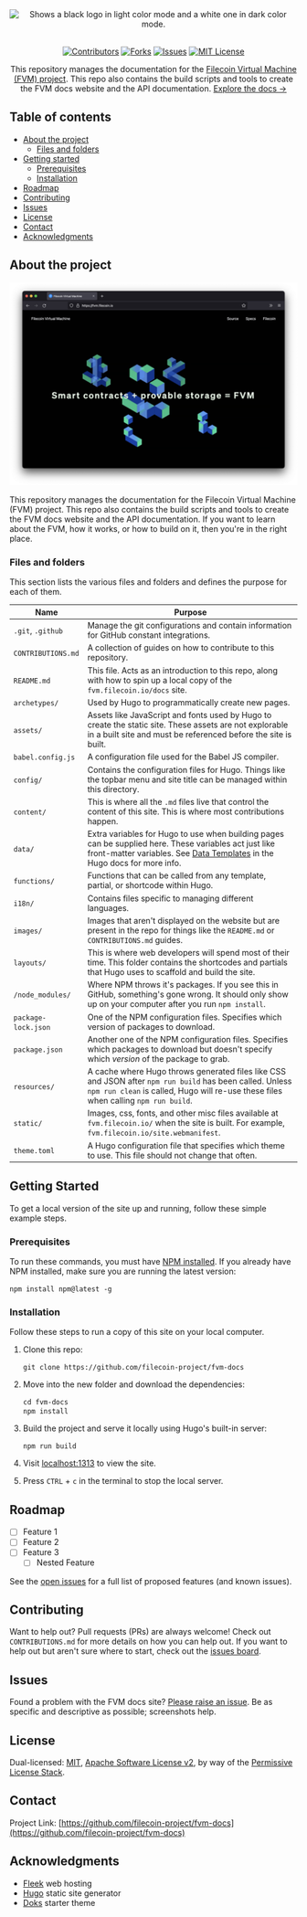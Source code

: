 <!-- HEADER -->

<center>

<picture>
    <source media="(prefers-color-scheme: dark)" srcset="https://user-images.githubusercontent.com/9611008/185500541-565c4d4d-660b-43e8-bc4e-00e9e8fb48b2.png">
    <source media="(prefers-color-scheme: light)" srcset="https://user-images.githubusercontent.com/9611008/185500539-e0a0e852-c3b6-452b-bc7c-fe2fd165fc15.png">
    <img alt="Shows a black logo in light color mode and a white one in dark color mode." src="https://user-images.githubusercontent.com/25423296/163456779-a8556205-d0a5-45e2-ac17-42d089e3c3f8.png">
</picture>

<br>
<br>

[![Contributors][contributors-shield]][contributors-url]
[![Forks][forks-shield]][forks-url]
[![Issues][issues-shield]][issues-url]
[![MIT License][license-shield]][license-url]

</center>


<p align="center"> This repository manages the documentation for the <a href="https://github.com/filecoin-project/fvm">Filecoin Virtual Machine (FVM) project</a>. This repo also contains the build scripts and tools to create the FVM docs website and the API documentation. <a href="https://fvm.filecoin.io/docs">Explore the docs →</a></p>

<!-- /HEADER -->



<!-- TABLE OF CONTENTS -->
## Table of contents

- [About the project](#about-the-project)
    - [Files and folders](#files-and-folders)
- [Getting started](#getting-started)
    - [Prerequisites](#prerequisites)
    - [Installation](#installation)
- [Roadmap](#roadmap)
- [Contributing](#contributing)
- [Issues](#issues)
- [License](#license)
- [Contact](#contact)
- [Acknowledgments](#acknowledgments)
<!-- /TABLE OF CONTENTS -->



<!-- ABOUT THE PROJECT -->
## About the project

[![FVM Homepage][product-screenshot]](https://fvm.filecoin.io/)

This repository manages the documentation for the Filecoin Virtual Machine (FVM) project. This repo also contains the build scripts and tools to create the FVM docs website and the API documentation. If you want to learn about the FVM, how it works, or how to build on it, then you're in the right place.

### Files and folders

This section lists the various files and folders and defines the purpose for each of them.

| Name | Purpose |
| --- | --- |
| `.git`, `.github` | Manage the git configurations and contain information for GitHub constant integrations. |
| `CONTRIBUTIONS.md` | A collection of guides on how to contribute to this repository. |
| `README.md` | This file. Acts as an introduction to this repo, along with how to spin up a local copy of the `fvm.filecoin.io/docs` site. |
| `archetypes/` | Used by Hugo to programmatically create new pages. |
| `assets/` | Assets like JavaScript and fonts used by Hugo to create the static site. These assets are not explorable in a built site and must be referenced before the site is built. |
| `babel.config.js` | A configuration file used for the Babel JS compiler. |
| `config/` | Contains the configuration files for Hugo. Things like the topbar menu and site title can be managed within this directory. |
| `content/` | This is where all the `.md` files live that control the content of this site. This is where most contributions happen. |
| `data/` | Extra variables for Hugo to use when building pages can be supplied here. These variables act just like front-matter variables. See [Data Templates](https://gohugo.io/templates/data-templates/) in the Hugo docs for more info. |
| `functions/` | Functions that can be called from any template, partial, or shortcode within Hugo. |
| `i18n/` | Contains files specific to managing different languages. |
| `images/` | Images that aren't displayed on the website but are present in the repo for things like the `README.md` or `CONTRIBUTIONS.md` guides. |
| `layouts/` | This is where web developers will spend most of their time. This folder contains the shortcodes and partials that Hugo uses to scaffold and build the site. |
| `/node_modules/` | Where NPM throws it's packages. If you see this in GitHub, something's gone wrong. It should only show up on your computer after you run `npm install`. |
| `package-lock.json` | One of the NPM configuration files. Specifies which version of packages to download. |
| `package.json` | Another one of the NPM configuration files. Specifies which packages to download but doesn't specify which _version_ of the package to grab.
| `resources/` | A cache where Hugo throws generated files like CSS and JSON after `npm run build` has been called. Unless `npm run clean` is called, Hugo will re-use these files when calling `npm run build`. |
| `static/` | Images, css, fonts, and other misc files available at `fvm.filecoin.io/` when the site is built. For example, `fvm.filecoin.io/site.webmanifest`.
| `theme.toml` | A Hugo configuration file that specifies which theme to use. This file should not change that often. |
<!-- /ABOUT THE PROJECT -->






<!-- GETTING STARTED-->
## Getting Started

To get a local version of the site up and running, follow these simple example steps.
<!-- /GETTING STARTED-->



<!-- PREREQUISITIES -->
### Prerequisites

To run these commands, you must have [NPM installed](https://www.npmjs.com/). If you already have NPM installed, make sure you are running the latest version:

```shell
npm install npm@latest -g
```
<!-- /PREREQUISITIES -->



<!-- INSTALLATION -->
### Installation

Follow these steps to run a copy of this site on your local computer. 

1. Clone this repo:

    ```shell
    git clone https://github.com/filecoin-project/fvm-docs
    ```

1. Move into the new folder and download the dependencies:

    ```shell
    cd fvm-docs
    npm install
    ```

1. Build the project and serve it locally using Hugo's built-in server:

    ```shell
    npm run build
    ```

1. Visit [localhost:1313](http://localhost:1313) to view the site.
1. Press `CTRL` + `c` in the terminal to stop the local server.
<!-- /INSTALLATION -->


<!-- ROADMAP -->
## Roadmap

- [ ] Feature 1
- [ ] Feature 2
- [ ] Feature 3
    - [ ] Nested Feature

See the [open issues](https://github.com/filecoin-project/fvm-docs/issues) for a full list of proposed features (and known issues).
<!-- /ROADMAP -->



<!-- CONTRIBUTING -->
## Contributing

Want to help out? Pull requests (PRs) are always welcome! Check out `CONTRIBUTIONS.md` for more details on how you can help out. If you want to help out but aren't sure where to start, check out the [issues board](https://github.com/filecoin-project/fvm-docs/issues).
<!-- /CONTRIBUTING -->



<!-- ISSUES -->
## Issues 

Found a problem with the FVM docs site? [Please raise an issue](https://github.com/filecoin-project/fvm-docs/issues/new). Be as specific and descriptive as possible; screenshots help.
<!-- /ISSUES -->



<!-- LICENSE -->
## License

Dual-licensed: [MIT](./LICENSE-MIT), [Apache Software License v2](./LICENSE-APACHE), by way of the [Permissive License Stack](https://protocol.ai/blog/announcing-the-permissive-license-stack/).



## Contact

<!-- TODO
Your Name - [@twitter_handle](https://twitter.com/twitter_handle) - email@email_client.com
-->
Project Link: [https://github.com/filecoin-project/fvm-docs](https://github.com/filecoin-project/fvm-docs)



<!-- ACKNOWLEDGMENTS -->
## Acknowledgments

- [Fleek](https://fleek.co) web hosting
- [Hugo](https://gohugo.io) static site generator 
- [Doks](https://getdoks.org) starter theme 



<!-- MARKDOWN LINKS & IMAGES -->
[contributors-shield]: https://img.shields.io/github/contributors/filecoin-project/fvm-docs.svg?style=for-the-badge
[contributors-url]: https://github.com/filecoin-project/fvm-docs/graphs/contributors
[forks-shield]: https://img.shields.io/github/forks/filecoin-project/fvm-docs.svg?style=for-the-badge
[forks-url]: https://github.com/filecoin-project/fvm-docs/network/members
[stars-shield]: https://img.shields.io/github/stars/filecoin-project/fvm-docs.svg?style=for-the-badge
[stars-url]: https://github.com/filecoin-project/fvm-docs/stargazers
[issues-shield]: https://img.shields.io/github/issues/filecoin-project/fvm-docs.svg?style=for-the-badge
[issues-url]: https://github.com/filecoin-project/fvm-docs/issues
[license-shield]: https://img.shields.io/badge/license-MIT-blueviolet?style=for-the-badge
[license-url]: https://github.com/filecoin-project/fvm-docs/blob/master/LICENSE.txt
[product-screenshot]: ./images/fvm-homepage.png

<!-- markdownlint-disable-file -->
